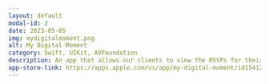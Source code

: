 ```yaml
---
layout: default
modal-id: 2
date: 2023-05-05
img: mydigitalmoment.png
alt: My Digital Moment
category: Swift, UIKit, AVFoundation
description: An app that allows our clients to view the RSVPs for their wedding on the app. And, they can scan the QRs we generate to easier access to the venue.
app-store-link: https://apps.apple.com/us/app/my-digital-moment/id1541274546?itsct=apps_box_link&itscg=30200
---
```

